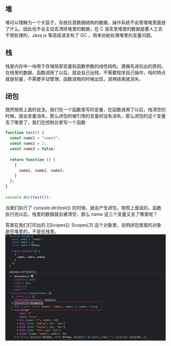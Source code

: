 ## 堆

堆可以理解为一个大篮子，存放任意数据结构的数据，操作系统不会管理堆里面放了什么，因此也不会主动去清除堆里的数据，在 C 语言里堆里的数据是要人工去干预处理的，Java js 等高级语言有了 GC ，用来协助处理堆里的变量问题。

## 栈

栈是内存中一块用于存储局部变量和函数参数的线性结构，遵循先进后出的原则。在栈里的数据，函数调用了以后，就会自己出栈，不需要程序自己操作，栈的特点就是轻量，不需要手动管理，函数调用的时候出现，调用结束就消失。

## 闭包

既然按照上面的说法，我们在一个函数里写的变量，在函数调用了以后，栈清空的时候，就会变量消失，那么闭包的被引用的变量却没有消失，那么闭包的这个变量去了哪里了，我们在控制台里写一个函数

```js
function test() {
  const name1 = "name1";
  const name2 = 2;
  const name3 = false;

  return function () {
    {
      name1, name2, name3;
    }
  };
}

console.dir(test());
```

当我们执行了 console.dir(test()) 的时候，就会产生闭包，按照上面说的，函数执行完以后，栈里的数据就会被清空，那么 name 这三个变量又去了哪里呢？

答案在我们打印出的 [[Scopes]]: Scopes[3] 这个对象里，说明闭包里面的对象是在堆里的，不是在栈里。
![stackheap_var](../Image/stackheap_var.png)
